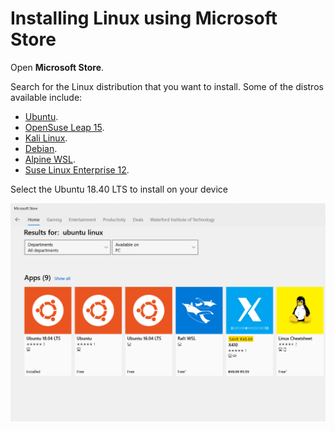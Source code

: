 # Installing Linux using Microsoft Store

Open **Microsoft Store**.

Search for the Linux distribution that you want to install. Some of the distros available include:

* [Ubuntu](https://www.windowscentral.com/e?link=https%3A%2F%2Fmicrosoft.msafflnk.net%2Fc%2F159229%2F433017%2F7593%3FsubId1%3DUUwpUdUnU72700YYwYg%26subId2%3Ddwp%26u%3Dhttps%253A%252F%252Fwww.microsoft.com%252Fen-us%252Fp%252Fubuntu%252F9nblggh4msv6%26ourl%3Dhttps%253A%252F%252Fwww.microsoft.com%252Fstore%252FproductId%252F9NBLGGH4MSV6&token=ofL491cV).
* [OpenSuse Leap 15](https://www.windowscentral.com/e?link=https%3A%2F%2Fmicrosoft.msafflnk.net%2Fc%2F159229%2F433017%2F7593%3FsubId1%3DUUwpUdUnU72700YYwYg%26subId2%3Ddwp%26u%3Dhttps%253A%252F%252Fwww.microsoft.com%252Fen-us%252Fp%252Fopensuse-leap-15-1%252F9njfzk00fgkv%26ourl%3Dhttps%253A%252F%252Fwww.microsoft.com%252Fstore%252FproductId%252F9NJFZK00FGKV&token=9zG82Cz6).
* [Kali Linux](https://www.windowscentral.com/e?link=https%3A%2F%2Fmicrosoft.msafflnk.net%2Fc%2F159229%2F433017%2F7593%3FsubId1%3DUUwpUdUnU72700YYwYg%26subId2%3Ddwp%26u%3Dhttps%253A%252F%252Fwww.microsoft.com%252Fen-us%252Fp%252Fkali-linux%252F9pkr34tncv07%26ourl%3Dhttps%253A%252F%252Fwww.microsoft.com%252Fstore%252FproductId%252F9PKR34TNCV07&token=CwiA3qTJ).
* [Debian](https://www.windowscentral.com/e?link=https%3A%2F%2Fmicrosoft.msafflnk.net%2Fc%2F159229%2F433017%2F7593%3FsubId1%3DUUwpUdUnU72700YYwYg%26subId2%3Ddwp%26u%3Dhttps%253A%252F%252Fwww.microsoft.com%252Fen-us%252Fp%252Fdebian%252F9msvkqc78pk6%26ourl%3Dhttps%253A%252F%252Fwww.microsoft.com%252Fstore%252FproductId%252F9MSVKQC78PK6&token=Uzxq149U).
* [Alpine WSL](https://www.windowscentral.com/e?link=https%3A%2F%2Fmicrosoft.msafflnk.net%2Fc%2F159229%2F433017%2F7593%3FsubId1%3DUUwpUdUnU72700YYwYg%26subId2%3Ddwp%26u%3Dhttps%253A%252F%252Fwww.microsoft.com%252Fen-us%252Fp%252Falpine-wsl%252F9p804crf0395%26ourl%3Dhttps%253A%252F%252Fwww.microsoft.com%252Fstore%252FproductId%252F9P804CRF0395&token=NriypPhO).
* [Suse Linux Enterprise 12](https://www.windowscentral.com/e?link=https%3A%2F%2Fmicrosoft.msafflnk.net%2Fc%2F159229%2F433017%2F7593%3FsubId1%3DUUwpUdUnU72700YYwYg%26subId2%3Ddwp%26u%3Dhttps%253A%252F%252Fwww.microsoft.com%252Fen-us%252Fp%252Fsuse-linux-enterprise-server-12%252F9p32mwbh6cns%26ourl%3Dhttps%253A%252F%252Fwww.microsoft.com%252Fstore%252FproductId%252F9P32MWBH6CNS&token=SUSyDuEn).

Select the Ubuntu 18.40 LTS to install on your device

![](.gitbook/assets/ubuntu.jpg)

